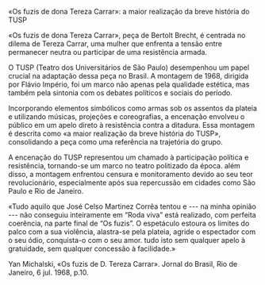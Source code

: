 «Os fuzis de dona Tereza Carrar»: a maior realização da breve história do TUSP

«Os fuzis de dona Tereza Carrar», peça de Bertolt Brecht, é centrada no dilema de Tereza Carrar, uma mulher que enfrenta a tensão entre permanecer neutra ou participar de uma resistência armada.

O TUSP (Teatro dos Universitários de São Paulo) desempenhou um papel crucial na adaptação dessa peça no Brasil. A montagem de 1968, dirigida por Flávio Império, foi um marco não apenas pela qualidade estética, mas também pela sintonia com os debates políticos e sociais do período.


Incorporando elementos simbólicos como armas sob os assentos da plateia e utilizando músicas, projeções e coreografias, a encenação envolveu o público em um apelo direto à resistência contra a ditadura. Essa montagem é descrita como «a maior realização da breve história do TUSP», consolidando a peça como uma referência na trajetória do grupo.

A encenação do TUSP representou um chamado à participação política e resistência, tornando-se  um marco no teatro politizado da época. além disso, a montagem enfrentou censura e monitoramento devido ao seu teor revolucionário, especialmente após sua repercussão em cidades como São Paulo e Rio de Janeiro.

«Tudo aquilo que José Celso Martinez Corrêa tentou e --- na minha opinião
--- não conseguiu inteiramente em “Roda viva” está realizado, com
perfeita coerência, na parte final de “Os fuzis”. O espetáculo
estoura os limites do palco com a sua violência, alastra-se pela
plateia,  agride o espectador com o seu ódio, conquista-o com o seu amor.
tudo isto sem qualquer apelo à gratuidade, sem qualquer concessão à
facilidade.»

Yan Michalski, «Os fuzis de D. Tereza Carrar».  Jornal do Brasil, Rio de Janeiro, 6 jul. 1968, p.10.



